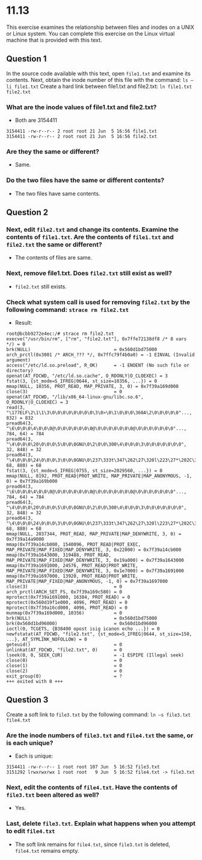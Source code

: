# 11.13

This exercise examines the relationship between files and inodes on a UNIX or Linux system.
You can complete this exercise on the Linux virtual machine that is provided with this text.

## Question 1

In the source code available with this text, open `file1.txt` and examine its contents.
Next, obtain the inode number of this file with the command: `ls –li file1.txt`
Create a hard link between file1.txt and file2.txt: `ln file1.txt file2.txt`

### What are the inode values of file1.txt and file2.txt?

- Both are 3154411

```shell=
3154411 -rw-r--r-- 2 root root 21 Jun  5 16:56 file1.txt
3154411 -rw-r--r-- 2 root root 21 Jun  5 16:56 file2.txt
```

### Are they the same or different?

- Same.

### Do the two files have the same or different contents?

- The two files have same contents.

## Question 2

### Next, edit `file2.txt` and change its contents. Examine the contents of `file1.txt`. Are the contents of `file1.txt` and `file2.txt` the same or different?

- The contents of files are same.

### Next, remove file1.txt. Does `file2.txt` still exist as well?

- `file2.txt` still exists.

### Check what system call is used for removing `file2.txt` by the following command: `strace rm file2.txt`

- Result:

```shell=
root@bcbb9272e4ec:/# strace rm file2.txt
execve("/usr/bin/rm", ["rm", "file2.txt"], 0x7ffe72138df8 /* 8 vars */) = 0
brk(NULL)                               = 0x560d1bd75000
arch_prctl(0x3001 /* ARCH_??? */, 0x7ffc79f4b0a0) = -1 EINVAL (Invalid argument)
access("/etc/ld.so.preload", R_OK)      = -1 ENOENT (No such file or directory)
openat(AT_FDCWD, "/etc/ld.so.cache", O_RDONLY|O_CLOEXEC) = 3
fstat(3, {st_mode=S_IFREG|0644, st_size=10356, ...}) = 0
mmap(NULL, 10356, PROT_READ, MAP_PRIVATE, 3, 0) = 0x7f39a169d000
close(3)                                = 0
openat(AT_FDCWD, "/lib/x86_64-linux-gnu/libc.so.6", O_RDONLY|O_CLOEXEC) = 3
read(3, "\177ELF\2\1\1\3\0\0\0\0\0\0\0\0\3\0>\0\1\0\0\0\360A\2\0\0\0\0\0"..., 832) = 832
pread64(3, "\6\0\0\0\4\0\0\0@\0\0\0\0\0\0\0@\0\0\0\0\0\0\0@\0\0\0\0\0\0\0"..., 784, 64) = 784
pread64(3, "\4\0\0\0\20\0\0\0\5\0\0\0GNU\0\2\0\0\300\4\0\0\0\3\0\0\0\0\0\0\0", 32, 848) = 32
pread64(3, "\4\0\0\0\24\0\0\0\3\0\0\0GNU\0\237\333t\347\262\27\320l\223\27*\202C\370T\177"..., 68, 880) = 68
fstat(3, {st_mode=S_IFREG|0755, st_size=2029560, ...}) = 0
mmap(NULL, 8192, PROT_READ|PROT_WRITE, MAP_PRIVATE|MAP_ANONYMOUS, -1, 0) = 0x7f39a169b000
pread64(3, "\6\0\0\0\4\0\0\0@\0\0\0\0\0\0\0@\0\0\0\0\0\0\0@\0\0\0\0\0\0\0"..., 784, 64) = 784
pread64(3, "\4\0\0\0\20\0\0\0\5\0\0\0GNU\0\2\0\0\300\4\0\0\0\3\0\0\0\0\0\0\0", 32, 848) = 32
pread64(3, "\4\0\0\0\24\0\0\0\3\0\0\0GNU\0\237\333t\347\262\27\320l\223\27*\202C\370T\177"..., 68, 880) = 68
mmap(NULL, 2037344, PROT_READ, MAP_PRIVATE|MAP_DENYWRITE, 3, 0) = 0x7f39a14a9000
mmap(0x7f39a14cb000, 1540096, PROT_READ|PROT_EXEC, MAP_PRIVATE|MAP_FIXED|MAP_DENYWRITE, 3, 0x22000) = 0x7f39a14cb000
mmap(0x7f39a1643000, 319488, PROT_READ, MAP_PRIVATE|MAP_FIXED|MAP_DENYWRITE, 3, 0x19a000) = 0x7f39a1643000
mmap(0x7f39a1691000, 24576, PROT_READ|PROT_WRITE, MAP_PRIVATE|MAP_FIXED|MAP_DENYWRITE, 3, 0x1e7000) = 0x7f39a1691000
mmap(0x7f39a1697000, 13920, PROT_READ|PROT_WRITE, MAP_PRIVATE|MAP_FIXED|MAP_ANONYMOUS, -1, 0) = 0x7f39a1697000
close(3)                                = 0
arch_prctl(ARCH_SET_FS, 0x7f39a169c580) = 0
mprotect(0x7f39a1691000, 16384, PROT_READ) = 0
mprotect(0x560d19f1e000, 4096, PROT_READ) = 0
mprotect(0x7f39a16cd000, 4096, PROT_READ) = 0
munmap(0x7f39a169d000, 10356)           = 0
brk(NULL)                               = 0x560d1bd75000
brk(0x560d1bd96000)                     = 0x560d1bd96000
ioctl(0, TCGETS, {B38400 opost isig icanon echo ...}) = 0
newfstatat(AT_FDCWD, "file2.txt", {st_mode=S_IFREG|0644, st_size=150, ...}, AT_SYMLINK_NOFOLLOW) = 0
geteuid()                               = 0
unlinkat(AT_FDCWD, "file2.txt", 0)      = 0
lseek(0, 0, SEEK_CUR)                   = -1 ESPIPE (Illegal seek)
close(0)                                = 0
close(1)                                = 0
close(2)                                = 0
exit_group(0)                           = ?
+++ exited with 0 +++
```

## Question 3

Create a soft link to `file3.txt` by the following command: `ln –s file3.txt file4.txt`

### Are the inode numbers of `file3.txt` and `file4.txt` the same, or is each unique?

- Each is unique:

```shell=
3154411 -rw-r--r-- 1 root root 107 Jun  5 16:52 file3.txt
3151292 lrwxrwxrwx 1 root root   9 Jun  5 16:52 file4.txt -> file3.txt
```

### Next, edit the contents of `file4.txt`. Have the contents of `file3.txt` been altered as well?

- Yes.

### Last, delete `file3.txt`. Explain what happens when you attempt to edit `file4.txt`

- The soft link remains for `file4.txt`, since `file3.txt` is deleted, `file4.txt` remains empty.
